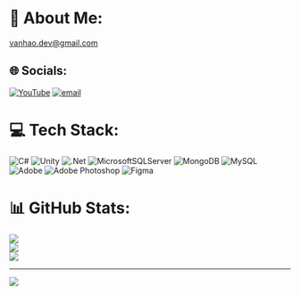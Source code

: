 # 💫 About Me:
vanhao.dev@gmail.com


## 🌐 Socials:
[![YouTube](https://img.shields.io/badge/YouTube-%23FF0000.svg?logo=YouTube&logoColor=white)](https://youtube.com/channel/@UChTtB3Xzfks7QXCH_bPjCdQ) [![email](https://img.shields.io/badge/Email-D14836?logo=gmail&logoColor=white)](mailto:vanhao.dev@gmail.com) 

# 💻 Tech Stack:
![C#](https://img.shields.io/badge/c%23-%23239120.svg?style=for-the-badge&logo=csharp&logoColor=white) ![Unity](https://img.shields.io/badge/unity-%23000000.svg?style=for-the-badge&logo=unity&logoColor=white) ![.Net](https://img.shields.io/badge/.NET-5C2D91?style=for-the-badge&logo=.net&logoColor=white) ![MicrosoftSQLServer](https://img.shields.io/badge/Microsoft%20SQL%20Server-CC2927?style=for-the-badge&logo=microsoft%20sql%20server&logoColor=white) ![MongoDB](https://img.shields.io/badge/MongoDB-%234ea94b.svg?style=for-the-badge&logo=mongodb&logoColor=white) ![MySQL](https://img.shields.io/badge/mysql-4479A1.svg?style=for-the-badge&logo=mysql&logoColor=white) ![Adobe](https://img.shields.io/badge/adobe-%23FF0000.svg?style=for-the-badge&logo=adobe&logoColor=white) ![Adobe Photoshop](https://img.shields.io/badge/adobe%20photoshop-%2331A8FF.svg?style=for-the-badge&logo=adobe%20photoshop&logoColor=white) ![Figma](https://img.shields.io/badge/figma-%23F24E1E.svg?style=for-the-badge&logo=figma&logoColor=white)
# 📊 GitHub Stats:
![](https://github-readme-stats.vercel.app/api?username=vanhaodev&theme=dark&hide_border=false&include_all_commits=false&count_private=false)<br/>
![](https://nirzak-streak-stats.vercel.app/?user=vanhaodev&theme=dark&hide_border=false)<br/>
![](https://github-readme-stats.vercel.app/api/top-langs/?username=vanhaodev&theme=dark&hide_border=false&include_all_commits=false&count_private=false&layout=compact)

---
[![](https://visitcount.itsvg.in/api?id=vanhaodev&icon=0&color=0)](https://visitcount.itsvg.in)

<!-- Proudly created with GPRM ( https://gprm.itsvg.in ) -->
